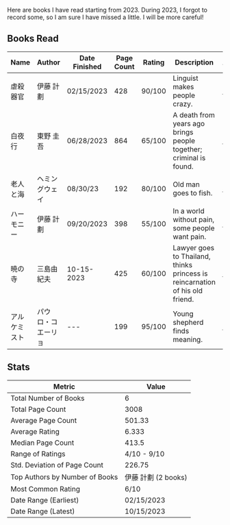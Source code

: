 Here are books I have read starting from 2023. During 2023, I forgot to record some, so I am sure I have missed a little. I will be more careful!

## Books Read
| Name           | Author        | Date Finished | Page Count | Rating | Description                 | Amazon |
|----------------|---------------|---------------|------------|--------|-----------------------------|--------|
| 虐殺器官       |  伊藤 計劃      | 02/15/2023    | 428        | 90/100   | Linguist makes people crazy. | [link](https://amzn.asia/d/2nxTXg5)
| 白夜行       |  東野 圭吾     | 06/28/2023    | 864        | 65/100   | A death from years ago brings people together; criminal is found. | [link](https://amzn.asia/d/f86m6R3)
| 老人と海       |  ヘミングウェイ     | 08/30/23    | 192        | 80/100   | Old man goes to fish. | [link](https://amzn.asia/d/4XmQY2z)
| ハーモニー       |  伊藤 計劃      | 09/20/2023    | 398        | 55/100   | In a world without pain, some people want pain.     | [link](https://amzn.asia/d/c4l9I2u)
| 暁の寺        | 三島由紀夫      | 10-15-2023    | 425        | 60/100   | Lawyer goes to Thailand, thinks princess is reincarnation of his old friend.     | [link](https://amzn.asia/d/a0UDG9Z)
| アルケミスト       | パウロ・コエーリョ     | ---    | 199        | 95/100   | Young shepherd finds meaning.  | [link](https://amzn.asia/d/730kXKU)

## Stats
| Metric                     | Value      |
|----------------------------|------------|
| Total Number of Books      | 6          |
| Total Page Count           | 3008       |
| Average Page Count         | 501.33     |
| Average Rating             | 6.333      |
| Median Page Count          | 413.5      |
| Range of Ratings           | 4/10 - 9/10 |
| Std. Deviation of Page Count | 226.75     |
| Top Authors by Number of Books | 伊藤 計劃 (2 books) |
| Most Common Rating         | 6/10       |
| Date Range (Earliest)     | 02/15/2023 |
| Date Range (Latest)       | 10/15/2023 |
